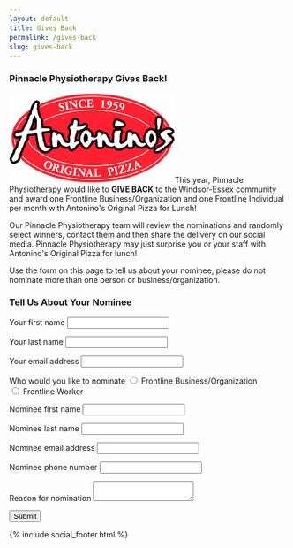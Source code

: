 ```yaml
---
layout: default
title: Gives Back
permalink: /gives-back
slug: gives-back
---
```


<main class="container">
  <div class="two-columns">
    <div class="half-column">
      <h3>Pinnacle Physiotherapy Gives Back!</h3>
      <p><img class="antoninos-logo" src="/assets/img/antoninos-logo.png" />This year, Pinnacle Physiotherapy would like to <strong>GIVE BACK</strong> to the Windsor-Essex community and award one Frontline Business/Organization and one Frontline Individual per month with Antonino's Original Pizza for Lunch!</p>
      <p>Our Pinnacle Physiotherapy team will review the nominations and randomly select winners, contact them and then share the delivery on our social media. Pinnacle Physiotherapy may just surprise you or your staff with Antonino's Original Pizza for lunch!</p>
      <p>Use the form on this page to tell us about your nominee, please do not nominate more than one person or business/organization.</p>
    </div> <!-- half-column -->
    <div class="half-column">
      <h3>Tell Us About Your Nominee</h3>
      <form id="gives-back-form" action="https://formspree.io/f/mayvoogy" method="POST">
        <p class="field">
          <label class="primary-label" for="first_name">Your first name</label>
          <input id="first_name" type="text" name="first_name" />
        </p>
        <p class="field">
          <label class="primary-label" for="last_name">Your last name</label>
          <input id="last_name" type="text" name="last_name" />
        </p>
        <p class="field">
          <label class="primary-label" for="email">Your email address</label>
          <input id="email" type="email" name="email" />
        </p>
        <!-- <hr class="form-separator" /> -->
        <p class="field">
          <label class="primary-label" for="nominee">Who would you like to nominate</label>
          <input type="radio" id="business" name="nominee" value="business" />
          <label for="business">Frontline Business/Organization</label><br />
          <input type="radio" id="worker" name="nominee" value="worker" />
          <label for="worker">Frontline Worker</label>
        </p>
        <p class="field">
          <label class="primary-label" for="nominee_first_name">Nominee first name</label>
          <input id="nominee_first_name" type="text" name="nominee_first_name" />
        </p>
        <p class="field">
          <label class="primary-label" for="nominee_last_name">Nominee last name</label>
          <input id="nominee_last_name" type="text" name="nominee_last_name" />
        </p>
        <p class="field">
          <label class="primary-label" for="nominee_email">Nominee email address</label>
          <input id="nominee_email" type="email" name="nominee_email" />
        </p>
        <p class="field">
          <label class="primary-label" for="nominee_phone">Nominee phone number</label>
          <input id="nominee_phone" type="tel" name="nominee_phone" />
        </p>
        <p class="field">
          <label class="primary-label" for="reason">Reason for nomination</label>
          <textarea id="reason" name="reason"></textarea>
        </p>
        <div class="g-recaptcha" data-sitekey="6LcRQ4IeAAAAAEBy0kObpDJUOxFZCLTxu26DKdtr"></div>
        <button id="my-form-button">Submit</button>
        <p id="my-form-status"></p>
      </form>
    </div> <!-- half-column -->
  </div> <!-- two-columns -->
</main>

{% include social_footer.html %}

<script src="https://www.google.com/recaptcha/api.js" async defer></script>

<script>
  var form = document.getElementById("gives-back-form");
  
  async function handleSubmit(event) {
    event.preventDefault();
    var status = document.getElementById("my-form-status");
    var data = new FormData(event.target);
    fetch(event.target.action, {
      method: form.method,
      body: data,
      headers: {
          'Accept': 'application/json'
      }
    }).then(response => {
      if (response.ok) {
        status.innerHTML = "Thanks for your nomination!";
        form.reset()
      } else {
        response.json().then(data => {
          if (Object.hasOwn(data, 'errors')) {
            status.innerHTML = data["errors"].map(error => error["message"]).join(", ")
          } else {
            status.innerHTML = "Oops! There was a problem submitting your form"
          }
        })
      }
    }).catch(error => {
      status.innerHTML = "Oops! There was a problem submitting your form"
    });
  }
  form.addEventListener("submit", handleSubmit)
</script>
